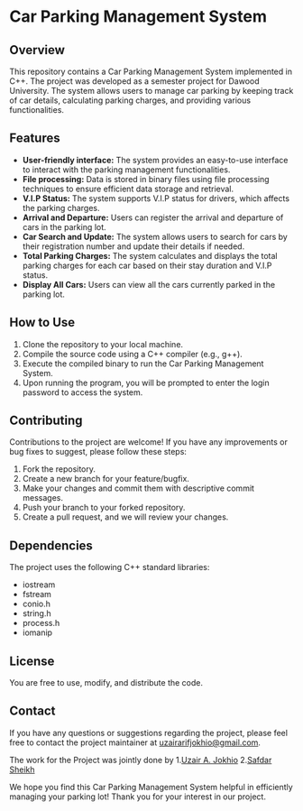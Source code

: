 # Car Parking Management System

## Overview
This repository contains a Car Parking Management System implemented in C++. The project was developed as a semester project for Dawood University. The system allows users to manage car parking by keeping track of car details, calculating parking charges, and providing various functionalities.

## Features
- **User-friendly interface:** The system provides an easy-to-use interface to interact with the parking management functionalities.
- **File processing:** Data is stored in binary files using file processing techniques to ensure efficient data storage and retrieval.
- **V.I.P Status:** The system supports V.I.P status for drivers, which affects the parking charges.
- **Arrival and Departure:** Users can register the arrival and departure of cars in the parking lot.
- **Car Search and Update:** The system allows users to search for cars by their registration number and update their details if needed.
- **Total Parking Charges:** The system calculates and displays the total parking charges for each car based on their stay duration and V.I.P status.
- **Display All Cars:** Users can view all the cars currently parked in the parking lot.

## How to Use
1. Clone the repository to your local machine.
2. Compile the source code using a C++ compiler (e.g., g++).
3. Execute the compiled binary to run the Car Parking Management System.
4. Upon running the program, you will be prompted to enter the login password to access the system.

## Contributing
Contributions to the project are welcome! If you have any improvements or bug fixes to suggest, please follow these steps:
1. Fork the repository.
2. Create a new branch for your feature/bugfix.
3. Make your changes and commit them with descriptive commit messages.
4. Push your branch to your forked repository.
5. Create a pull request, and we will review your changes.

## Dependencies
The project uses the following C++ standard libraries:
- iostream
- fstream
- conio.h
- string.h
- process.h
- iomanip

## License
 You are free to use, modify, and distribute the code.

## Contact
If you have any questions or suggestions regarding the project, please feel free to contact the project maintainer at [uzairarifjokhio@gmail.com](mailto:uzairarifjokhio@gmail.com).

The work for the Project was jointly done by 
1.[Uzair A. Jokhio](https://www.linkedin.com/in/uzair-arif-jokhio/) 
2.[Safdar Sheikh](https://www.linkedin.com/in/safdar-shaikh-a64793259/)

We hope you find this Car Parking Management System helpful in efficiently managing your parking lot! Thank you for your interest in our project.
